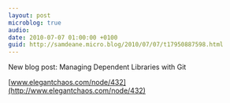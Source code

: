 ```yaml
---
layout: post
microblog: true
audio: 
date: 2010-07-07 01:00:00 +0100
guid: http://samdeane.micro.blog/2010/07/07/t17950887598.html
---
```

New blog post: Managing Dependent Libraries with Git

[www.elegantchaos.com/node/432](http://www.elegantchaos.com/node/432)
